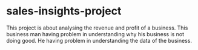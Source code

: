 # sales-insights-project
This project is about analysing the revenue and profit of a business. This business man having problem in understanding why his business is not doing good. He having problem in understanding the data of the business. 
